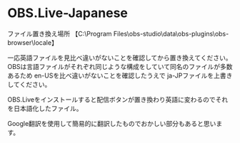 # OBS.Live-Japanese

ファイル置き換え場所
【C:\Program Files\obs-studio\data\obs-plugins\obs-browser\locale】

一応英語ファイルを見比べ違いがないことを確認してから置き換えてください。
OBSは言語ファイルがそれぞれ同じような構成をしていて同名のファイルが多数あるため en-USを比べ違いがないことを確認したうえで
ja-JPファイルを上書きしてください。


OBS.Liveをインストールすると配信ボタンが置き換わり英語に変わるのでそれを日本語化したファイル。

Google翻訳を使用して簡易的に翻訳したものでおかしい部分もあると思います。
